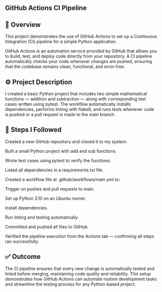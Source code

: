 ## GitHub Actions CI Pipeline
## 📄 Overview

This project demonstrates the use of GitHub Actions to set up a Continuous Integration (CI) pipeline for a simple Python application.

GitHub Actions is an automation service provided by GitHub that allows you to build, test, and deploy code directly from your repository.
A CI pipeline automatically checks your code whenever changes are pushed, ensuring that the codebase remains clean, functional, and error-free.

## ⚙️ Project Description

I created a basic Python project that includes two simple mathematical functions — addition and subtraction — along with corresponding test cases written using pytest.
The workflow automatically installs dependencies, performs linting with flake8, and runs tests whenever code is pushed or a pull request is made to the main branch.

## 🚀 Steps I Followed

Created a new GitHub repository and cloned it to my system.

Built a small Python project with add and sub functions.

Wrote test cases using pytest to verify the functions.

Listed all dependencies in a requirements.txt file.

Created a workflow file at .github/workflows/main.yml to:

Trigger on pushes and pull requests to main.

Set up Python 3.10 on an Ubuntu runner.

Install dependencies.

Run linting and testing automatically.

Committed and pushed all files to GitHub.

Verified the pipeline execution from the Actions tab — confirming all steps ran successfully.

## ✅ Outcome

The CI pipeline ensures that every new change is automatically tested and linted before merging, maintaining code quality and reliability.
This setup demonstrates how GitHub Actions can automate routine development tasks and streamline the testing process for any Python-based project.
